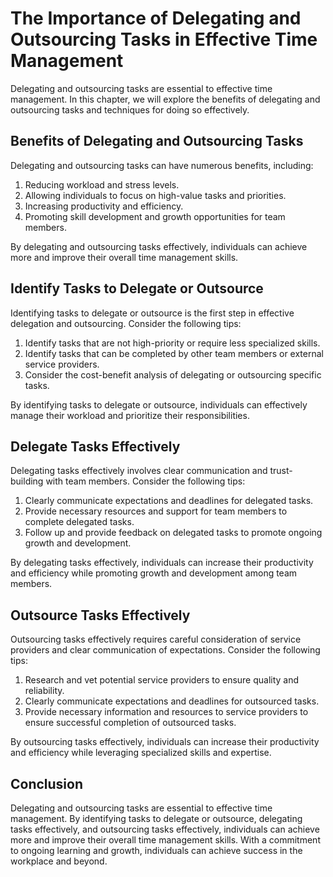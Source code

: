 The Importance of Delegating and Outsourcing Tasks in Effective Time Management
============================================================================================================================

Delegating and outsourcing tasks are essential to effective time management. In this chapter, we will explore the benefits of delegating and outsourcing tasks and techniques for doing so effectively.

Benefits of Delegating and Outsourcing Tasks
--------------------------------------------

Delegating and outsourcing tasks can have numerous benefits, including:

1. Reducing workload and stress levels.
2. Allowing individuals to focus on high-value tasks and priorities.
3. Increasing productivity and efficiency.
4. Promoting skill development and growth opportunities for team members.

By delegating and outsourcing tasks effectively, individuals can achieve more and improve their overall time management skills.

Identify Tasks to Delegate or Outsource
---------------------------------------

Identifying tasks to delegate or outsource is the first step in effective delegation and outsourcing. Consider the following tips:

1. Identify tasks that are not high-priority or require less specialized skills.
2. Identify tasks that can be completed by other team members or external service providers.
3. Consider the cost-benefit analysis of delegating or outsourcing specific tasks.

By identifying tasks to delegate or outsource, individuals can effectively manage their workload and prioritize their responsibilities.

Delegate Tasks Effectively
--------------------------

Delegating tasks effectively involves clear communication and trust-building with team members. Consider the following tips:

1. Clearly communicate expectations and deadlines for delegated tasks.
2. Provide necessary resources and support for team members to complete delegated tasks.
3. Follow up and provide feedback on delegated tasks to promote ongoing growth and development.

By delegating tasks effectively, individuals can increase their productivity and efficiency while promoting growth and development among team members.

Outsource Tasks Effectively
---------------------------

Outsourcing tasks effectively requires careful consideration of service providers and clear communication of expectations. Consider the following tips:

1. Research and vet potential service providers to ensure quality and reliability.
2. Clearly communicate expectations and deadlines for outsourced tasks.
3. Provide necessary information and resources to service providers to ensure successful completion of outsourced tasks.

By outsourcing tasks effectively, individuals can increase their productivity and efficiency while leveraging specialized skills and expertise.

Conclusion
----------

Delegating and outsourcing tasks are essential to effective time management. By identifying tasks to delegate or outsource, delegating tasks effectively, and outsourcing tasks effectively, individuals can achieve more and improve their overall time management skills. With a commitment to ongoing learning and growth, individuals can achieve success in the workplace and beyond.
